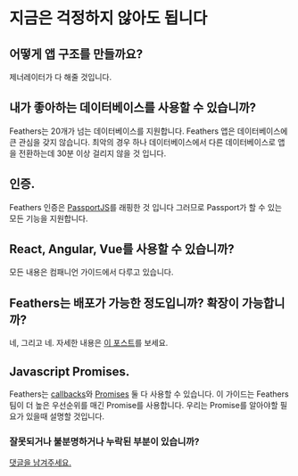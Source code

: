# 지금은 걱정하지 않아도 됩니다

## 어떻게 앱 구조를 만들까요?

제너레이터가 다 해줄 것입니다.

## 내가 좋아하는 데이터베이스를 사용할 수 있습니까?

Feathers는 20개가 넘는 데이터베이스를 지원합니다.
Feathers 앱은 데이터베이스에 큰 관심을 갖지 않습니다.
최악의 경우 하나 데이터베이스에서 다른 데이터베이스로 앱을 전환하는데 30분 이상 걸리지 않을 것 입니다.

## 인증.

Feathers 인증은 [PassportJS](http://passportjs.org/)를 래핑한 것 입니다 그러므로 Passport가 할 수 있는 모든 기능을 지원합니다. 

## React, Angular, Vue를 사용할 수 있습니까?

모든 내용은 컴패니언 가이드에서 다루고 있습니다.

## Feathers는 배포가 가능한 정도입니까? 확장이 가능합니까?

네, 그리고 네.
자세한 내용은 [이 포스트](https://www.quora.com/Is-FeathersJS-production-ready)를 보세요.

## Javascript Promises.

Feathers는 [callbacks](http://dreamerslab.com/blog/en/javascript-callbacks/)와 [Promises](https://davidwalsh.name/promises) 둘 다 사용할 수 있습니다.
이 가이드는 Feathers 팀이 더 높은 우선순위를 매긴 Promise를 사용합니다.
우리는 Promise를 알아야할 필요가 있을때 설명할 것입니다.

### 잘못되거나 불분명하거나 누락된 부분이 있습니까?
[댓글을 남겨주세요.](https://github.com/feathersjs/feathers-docs/issues/new?title=Comment:Step-Intro-Not-worry&body=Comment:Step-Intro-Not-worry)
